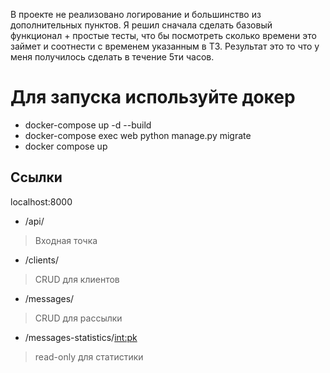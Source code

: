 В проекте не реализовано логирование и большинство из дополнительных пунктов. 
Я решил сначала сделать базовый функционал + простые тесты, что бы посмотреть сколько времени это займет и соотнести с временем указанным в ТЗ. Результат это то что у меня получилось сделать в течение 5ти часов. 

# Для запуска используйте докер
- docker-compose up -d --build
- docker-compose exec web python manage.py migrate
- docker compose up

## Ссылки
localhost:8000
- /api/ 
> Входная точка
- /clients/ 
> CRUD для клиентов
- /messages/
> CRUD для рассылки
- /messages-statistics/<int:pk>
> read-only для статистики
